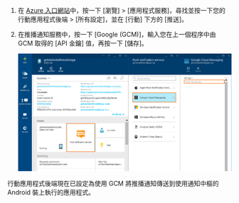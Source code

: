
1. 在 [Azure 入口網站](https://azure.portal.com/)中，按一下 [瀏覽] > [應用程式服務]，尋找並按一下您的行動應用程式後端 > [所有設定]，並在 [行動] 下方的 [推送]。

2. 在推播通知服務中，按一下 [Google (GCM)]，輸入您在上一個程序中由 GCM 取得的 [API 金鑰] 值，再按一下 [儲存]。

    ![在入口網站中設定 GCM API 金鑰](./media/app-service-mobile-android-configure-push/mobile-push-api-key.png)

行動應用程式後端現在已設定為使用 GCM 將推播通知傳送到使用通知中樞的 Android 裝上執行的應用程式。

<!-- URLs. -->


<!-- images -->

<!---HONumber=AcomDC_1203_2015-->